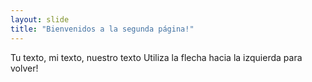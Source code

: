 ```yaml
---
layout: slide
title: "Bienvenidos a la segunda página!"
---
```

Tu texto, mi texto, nuestro texto
Utiliza la flecha hacia la izquierda para volver!
